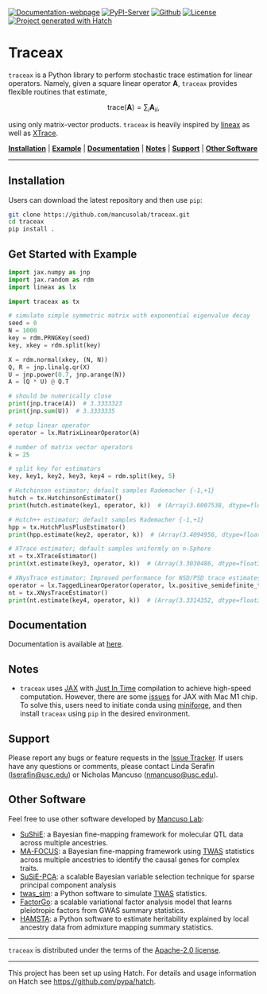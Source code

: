 [![Documentation-webpage](https://img.shields.io/badge/Docs-Available-brightgreen)](https://mancusolab.github.io/traceax/)
[![PyPI-Server](https://img.shields.io/pypi/v/traceax.svg)](https://pypi.org/project/traceax/)
[![Github](https://img.shields.io/github/stars/mancusolab/traceax?style=social)](https://github.com/mancusolab/traceax)
[![License](https://img.shields.io/badge/License-MIT-yellow.svg)](https://opensource.org/licenses/MIT)
[![Project generated with Hatch](https://img.shields.io/badge/%F0%9F%A5%9A-Hatch-4051b5.svg)](https://github.com/pypa/hatch)

# Traceax
``traceax`` is a Python library to perform stochastic trace estimation for linear operators. Namely,
given a square linear operator $\mathbf{A}$, ``traceax`` provides flexible routines that estimate,

$$\text{trace}(\mathbf{A}) = \sum_i \mathbf{A}_{ii},$$

using only matrix-vector products. ``traceax`` is heavily inspired by
[lineax](https://github.com/patrick-kidger/lineax) as well as
[XTrace](https://github.com/eepperly/XTrace).



  [**Installation**](#installation)
  | [**Example**](#get-started-with-example)
  | [**Documentation**](#documentation)
  | [**Notes**](#notes)
  | [**Support**](#support)
  | [**Other Software**](#other-software)

------------------

## Installation

Users can download the latest repository and then use `pip`:

``` bash
git clone https://github.com/mancusolab/traceax.git
cd traceax
pip install .
```

## Get Started with Example

```python
import jax.numpy as jnp
import jax.random as rdm
import lineax as lx

import traceax as tx

# simulate simple symmetric matrix with exponential eigenvalue decay
seed = 0
N = 1000
key = rdm.PRNGKey(seed)
key, xkey = rdm.split(key)

X = rdm.normal(xkey, (N, N))
Q, R = jnp.linalg.qr(X)
U = jnp.power(0.7, jnp.arange(N))
A = (Q * U) @ Q.T

# should be numerically close
print(jnp.trace(A))  # 3.3333323
print(jnp.sum(U))  # 3.3333335

# setup linear operator
operator = lx.MatrixLinearOperator(A)

# number of matrix vector operators
k = 25

# split key for estimators
key, key1, key2, key3, key4 = rdm.split(key, 5)

# Hutchinson estimator; default samples Rademacher {-1,+1}
hutch = tx.HutchinsonEstimator()
print(hutch.estimate(key1, operator, k))  # (Array(3.6007538, dtype=float32), {})

# Hutch++ estimator; default samples Rademacher {-1,+1}
hpp = tx.HutchPlusPlusEstimator()
print(hpp.estimate(key2, operator, k))  # (Array(3.4094956, dtype=float32), {})

# XTrace estimator; default samples uniformly on n-Sphere
xt = tx.XTraceEstimator()
print(xt.estimate(key3, operator, k))  # (Array(3.3030486, dtype=float32), {'std.err': Array(0.01238528, dtype=float32)})

# XNysTrace estimator; Improved performance for NSD/PSD trace estimates
operator = lx.TaggedLinearOperator(operator, lx.positive_semidefinite_tag)
nt = tx.XNysTraceEstimator()
print(nt.estimate(key4, operator, k))  # (Array(3.3314352, dtype=float32), {'std.err': Array(0.0006521, dtype=float32)})
```

## Documentation
Documentation is available at [here](https://mancusolab.github.io/traceax/).


## Notes

-   `traceax` uses [JAX](https://github.com/google/jax) with [Just In
    Time](https://jax.readthedocs.io/en/latest/jax-101/02-jitting.html)
    compilation to achieve high-speed computation. However, there are
    some [issues](https://github.com/google/jax/issues/5501) for JAX
    with Mac M1 chip. To solve this, users need to initiate conda using
    [miniforge](https://github.com/conda-forge/miniforge), and then
    install `traceax` using `pip` in the desired environment.


## Support

Please report any bugs or feature requests in the [Issue
Tracker](https://github.com/mancusolab/traceax/issues). If users have
any questions or comments, please contact Linda Serafin (<lserafin@usc.edu>) or
Nicholas Mancuso (<nmancuso@usc.edu>).

## Other Software

Feel free to use other software developed by [Mancuso
Lab](https://www.mancusolab.com/):

-   [SuShiE](https://github.com/mancusolab/sushie): a Bayesian
    fine-mapping framework for molecular QTL data across multiple
    ancestries.
-   [MA-FOCUS](https://github.com/mancusolab/ma-focus): a Bayesian
    fine-mapping framework using
    [TWAS](https://www.nature.com/articles/ng.3506) statistics across
    multiple ancestries to identify the causal genes for complex traits.
-   [SuSiE-PCA](https://github.com/mancusolab/susiepca): a scalable
    Bayesian variable selection technique for sparse principal component
    analysis
-   [twas_sim](https://github.com/mancusolab/twas_sim): a Python
    software to simulate [TWAS](https://www.nature.com/articles/ng.3506)
    statistics.
-   [FactorGo](https://github.com/mancusolab/factorgo): a scalable
    variational factor analysis model that learns pleiotropic factors
    from GWAS summary statistics.
-   [HAMSTA](https://github.com/tszfungc/hamsta): a Python software to
    estimate heritability explained by local ancestry data from
    admixture mapping summary statistics.

------------------------------------------------------------------------

``traceax`` is distributed under the terms of the
[Apache-2.0 license](https://spdx.org/licenses/Apache-2.0.html).


------------------------------------------------------------------------

This project has been set up using Hatch. For details and usage
information on Hatch see <https://github.com/pypa/hatch>.
